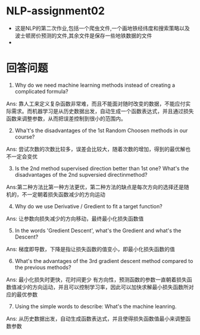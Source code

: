 # NLP-assignment02
- 这是NLP的第二次作业,包括一个爬虫文件,一个画地铁经纬度和搜索策略以及波士顿房价预测的文件,其余文件是保存一些地铁数据的文件
- 
# 回答问题
1. Why do we need machine learning methods instead of creating a complicated formula?

Ans: 靠人工来定义复杂函数非常难，而且不能面对随时改变的数据，不能应付实际需求。而机器学习是从历史数据出发，自动生成一个函数表达式，并且通过损失函数来调整参数，从而把误差控制到很小的范围内。

2. Wha't's the disadvantages of the 1st Random Choosen methods in our course?

Ans: 尝试次数的次数比较多，误差会比较大，随着次数的增加，得到的最优解也不一定会变优

3. Is the 2nd method supervised direction better than 1st one? What's the disadvantages of the 2nd supversied directinmethod?

Ans:第二种方法比第一种方法更优，第二种方法的缺点是每次方向的选择还是随机的，不一定朝着损失函数减少的方向运动

4. Why do we use Derivative / Gredient to fit a target function?

Ans: 让参数向损失减少的方向移动，最终最小化损失函数值

5. In the words 'Gredient Descent', what's the Gredient and what's the Descent?

Ans: 梯度即导数，下降是指让损失函数的值变小，即最小化损失函数的值

6. What's the advantages of the 3rd gradient descent method compared to the previous methods?

Ans: 最小化损失时更快，花时间更少
有方向性，预测函数的参数一直朝着损失函数值减少的方向运动，并且可以控制学习率，因此可以加快求解最小损失函数所对应的最优参数

7. Using the simple words to describe: What's the machine leanring. 

Ans: 从历史数据出发，自动生成函数表达式，并且使得损失函数值最小来调整函数参数

